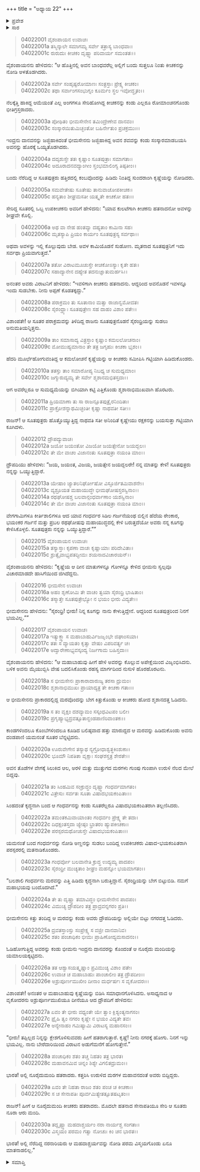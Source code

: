 +++
title = "ಅಧ್ಯಾಯ 22"
+++

<details><summary>ಪ್ರವೇಶ</summary>


।।   ಓಂ ಓಂ ನಮೋ ನಾರಾಯಣಾಯ।।   ಶ್ರೀ ವೇದವ್ಯಾಸಾಯ ನಮಃ ।।

ಶ್ರೀ ಕೃಷ್ಣದ್ವೈಪಾಯನ ವೇದವ್ಯಾಸ ವಿರಚಿತ  

**ಶ್ರೀ ಮಹಾಭಾರತ**

**ವಿರಾಟ ಪರ್ವ**

**ಕೀಚಕವಧ ಪರ್ವ**

**ಅಧ್ಯಾಯ 22**

</details>


<details><summary>ಸಾರ</summary>

ಉಪಕೀಚಕರು ಬಂದು ಕೀಚಕನ ಕೊಲೆಯಾದುದನ್ನು ನೋಡಿ, ಅಲ್ಲಿಯೇ ಇದ್ದ ದ್ರೌಪದಿಯನ್ನೂ ಅವನೊಂದಿಗೆ ಸುಡಲು ವಿರಾಟನಿಂದ ಅಪ್ಪಣೆಯನ್ನು ಪಡೆದು ಅವಳನ್ನು ಕಟ್ಟಿ ಶ್ಮಶಾನದ ಕಡೆ ಹೊರಟಿದುದು (1-10). ದ್ರೌಪದಿಯ ಕೂಗನ್ನು ಕೇಳಿ ಭೀಮನು ವೇಷ ಮರೆಸಿಕೊಂಡು ಬಂದು ಉಪಕೀಚಕರನ್ನು ಸಂಹರಿಸಿ ದ್ರೌಪದಿಯನ್ನು ಬಿಡುಗಡೆಗೊಳಿಸಿದುದು (11-30).

</details>



> 04022001 ವೈಶಂಪಾಯನ ಉವಾಚ।  
04022001a ತಸ್ಮಿನ್ಕಾಲೇ ಸಮಾಗಮ್ಯ ಸರ್ವೇ ತತ್ರಾಸ್ಯ ಬಾಂಧವಾಃ।  
04022001c ರುರುದುಃ ಕೀಚಕಂ ದೃಷ್ಟ್ವಾ ಪರಿವಾರ್ಯ ಸಮಂತತಃ।।

ವೈಶಂಪಾಯನನು ಹೇಳಿದನು: “ಆ ಹೊತ್ತಿನಲ್ಲಿ ಅವನ ಬಾಂಧವರೆಲ್ಲ ಅಲ್ಲಿಗೆ ಬಂದು ಸುತ್ತಲೂ ನಿಂತು ಕೀಚಕನನ್ನು ನೋಡಿ ಅಳತೊಡಗಿದರು.

> 04022002a ಸರ್ವೇ ಸಂಹೃಷ್ಟರೋಮಾಣಃ ಸಂತ್ರಸ್ತಾಃ ಪ್ರೇಕ್ಷ್ಯ ಕೀಚಕಂ।  
04022002c ತಥಾ ಸರ್ವಾಂಗಸಂಭುಗ್ನಂ ಕೂರ್ಮಂ ಸ್ಥಲ ಇವೋದ್ಧೃತಂ।।

ನೆಲಕ್ಕೆತ್ತಿ ಹಾಕಿದ್ದ ಆಮೆಯಂತೆ ಎಲ್ಲ ಅಂಗಗಳೂ ಸೇರಿಹೋಗಿದ್ದ ಕೀಚಕನನ್ನು ಕಂಡು ಎಲ್ಲರೂ ರೋಮಾಂಚನಗೊಂಡು ಭೀತಿಗ್ರಸ್ತರಾದರು.

> 04022003a ಪೋಥಿತಂ ಭೀಮಸೇನೇನ ತಮಿಂದ್ರೇಣೇವ ದಾನವಂ।  
04022003c ಸಂಸ್ಕಾರಯಿತುಮಿಚ್ಛಂತೋ ಬಹಿರ್ನೇತುಂ ಪ್ರಚಕ್ರಮುಃ।।

ಇಂದ್ರನು ದಾನವನನ್ನು ಜಜ್ಜಿಹಾಕಿದಂತೆ ಭೀಮಸೇನನು ಜಜ್ಜಿಹಾಕಿದ್ದ ಅವನ ಶವವನ್ನು ಕಂಡು ಸಂಸ್ಕಾರಮಾಡಬಯಸಿ ಅವನನ್ನು ಹೊರಕ್ಕೆ ಒಯ್ಯತೊಡಗಿದರು.

> 04022004a ದದೃಶುಸ್ತೇ ತತಃ ಕೃಷ್ಣಾಂ ಸೂತಪುತ್ರಾಃ ಸಮಾಗತಾಃ।   
04022004c ಅದೂರಾದನವದ್ಯಾಂಗೀಂ ಸ್ತಂಭಮಾಲಿಂಗ್ಯ ತಿಷ್ಠತೀಂ।।

ಬಂದು ನೆರೆದಿದ್ದ ಆ ಸೂತಪುತ್ರರು ಹತ್ತಿರದಲ್ಲಿ ಕಂಬವೊಂದನ್ನು ಹಿಡಿದು ನಿಂತಿದ್ದ ಸುಂದರಾಂಗಿ ಕೃಷ್ಣೆಯನ್ನು ನೋಡಿದರು.

> 04022005a ಸಮವೇತೇಷು ಸೂತೇಷು ತಾನುವಾಚೋಪಕೀಚಕಃ।  
04022005c ಹನ್ಯತಾಂ ಶೀಘ್ರಮಸತೀ ಯತ್ಕೃತೇ ಕೀಚಕೋ ಹತಃ।।

ಸೇರಿದ್ದ ಸೂತರಲ್ಲಿ ಒಬ್ಬ ಉಪಕೀಚಕನು ಅವರಿಗೆ ಹೇಳಿದನು: “ಯಾವ ಕುಲಟೆಗಾಗಿ ಕೀಚಕನು ಹತನಾದನೋ ಅವಳನ್ನು ಶೀಘ್ರವೇ ಕೊಲ್ಲಿ.

> 04022006a ಅಥ ವಾ ನೇಹ ಹಂತವ್ಯಾ ದಹ್ಯತಾಂ ಕಾಮಿನಾ ಸಹ।  
04022006c ಮೃತಸ್ಯಾಪಿ ಪ್ರಿಯಂ ಕಾರ್ಯಂ ಸೂತಪುತ್ರಸ್ಯ ಸರ್ವಥಾ।।

ಅಥವಾ ಅವಳನ್ನು ಇಲ್ಲಿ ಕೊಲ್ಲುವುದು ಬೇಡ. ಅವಳ ಕಾಮಿಯೊಡನೆ ಸುಡೋಣ. ಮೃತನಾದ ಸೂತಪುತ್ರನಿಗೆ ಇದು ಸರ್ವಥಾ ಪ್ರಿಯವಾಗುತ್ತದೆ.”

> 04022007a ತತೋ ವಿರಾಟಮೂಚುಸ್ತೇ ಕೀಚಕೋಽಸ್ಯಾಃ ಕೃತೇ ಹತಃ।  
04022007c ಸಹಾದ್ಯಾನೇನ ದಹ್ಯೇತ ತದನುಜ್ಞಾತುಮರ್ಹಸಿ।।

ಅನಂತರ ಅವರು ವಿರಾಟನಿಗೆ ಹೇಳಿದರು: “ಇವಳಿಗಾಗಿ ಕೀಚಕನು ಹತನಾದನು. ಆದ್ದರಿಂದ ಅವನೊಡನೆ ಇವಳನ್ನೂ ಇಂದು ಸುಡಬೇಕು. ನೀನು ಅಪ್ಪಣೆ ಕೊಡತಕ್ಕದ್ದು.”

> 04022008a ಪರಾಕ್ರಮಂ ತು ಸೂತಾನಾಂ ಮತ್ವಾ ರಾಜಾನ್ವಮೋದತ।  
04022008c ಸೈರಂಧ್ರ್ಯಾಃ ಸೂತಪುತ್ರೇಣ ಸಹ ದಾಹಂ ವಿಶಾಂ ಪತೇ।।

ವಿಶಾಂಪತೇ! ಆ ಸೂತರ ಪರಾಕ್ರಮವನ್ನು ತಿಳಿದಿದ್ದ ರಾಜನು ಸೂತಪುತ್ರನೊಡನೆ ಸೈರಂಧ್ರಿಯನ್ನು ಸುಡಲು ಅನುಮತಿಯನ್ನಿತ್ತನು.

> 04022009a ತಾಂ ಸಮಾಸಾದ್ಯ ವಿತ್ರಸ್ತಾಂ ಕೃಷ್ಣಾಂ ಕಮಲಲೋಚನಾಂ।  
04022009c ಮೋಮುಹ್ಯಮಾನಾಂ ತೇ ತತ್ರ ಜಗೃಹುಃ ಕೀಚಕಾ ಭೃಶಂ।।

ಹೆದರಿ ಮೂರ್ಛೆಹೋಗುವಂತಿದ್ದ ಆ ಕಮಲೋಚನೆ ಕೃಷ್ಣೆಯನ್ನು ಆ ಕೀಚಕರು ಸಮೀಪಿಸಿ ಗಟ್ಟಿಯಾಗಿ ಹಿಡಿದುಕೊಂಡರು.

> 04022010a ತತಸ್ತು ತಾಂ ಸಮಾರೋಪ್ಯ ನಿಬಧ್ಯ ಚ ಸುಮಧ್ಯಮಾಂ।  
04022010c ಜಗ್ಮುರುದ್ಯಮ್ಯ ತೇ ಸರ್ವೇ ಶ್ಮಶಾನಮಭಿತಸ್ತದಾ।।

ಆಗ ಅವರೆಲ್ಲರೂ ಆ ಸುಮಧ್ಯಮೆಯನ್ನು ಬಿಗಿಯಾಗಿ ಕಟ್ಟಿ ಎತ್ತಿಕೊಂಡು ಶ್ಮಶಾನಾಭಿಮುಖವಾಗಿ ಹೊರಟರು.

> 04022011a ಹ್ರಿಯಮಾಣಾ ತು ಸಾ ರಾಜನ್ಸೂತಪುತ್ರೈರನಿಂದಿತಾ।  
04022011c ಪ್ರಾಕ್ರೋಶನ್ನಾಥಮಿಚ್ಛಂತೀ ಕೃಷ್ಣಾ ನಾಥವತೀ ಸತೀ।।

ರಾಜನ್! ಆ ಸೂತಪುತ್ರರು ಹೊತ್ತೊಯ್ಯುತ್ತಿದ್ದ ನಾಥವತಿ ಸತೀ ಅನಿಂದಿತೆ ಕೃಷ್ಣೇಯು ರಕ್ಷಕನನ್ನು ಬಯಸುತ್ತಾ ಗಟ್ಟಿಯಾಗಿ ಕೂಗಿದಳು.

> 04022012 ದ್ರೌಪದ್ಯುವಾಚ।  
04022012a ಜಯೋ ಜಯಂತೋ ವಿಜಯೋ ಜಯತ್ಸೇನೋ ಜಯದ್ಬಲಃ।  
04022012c ತೇ ಮೇ ವಾಚಂ ವಿಜಾನಂತು ಸೂತಪುತ್ರಾ ನಯಂತಿ ಮಾಂ।।

ದ್ರೌಪದಿಯು ಹೇಳಿದಳು: “ಜಯ, ಜಯಂತ, ವಿಜಯ, ಜಯತ್ಸೇನ ಜಯದ್ಬಲರೇ! ನನ್ನ ಮಾತನ್ನು ಕೇಳಿ! ಸೂತಪುತ್ರರು ನನ್ನನ್ನು ಒಯ್ಯುತ್ತಿದ್ದಾರೆ.

> 04022013a ಯೇಷಾಂ ಜ್ಯಾತಲನಿರ್ಘೋಷೋ ವಿಸ್ಫೂರ್ಜಿತಮಿವಾಶನೇಃ।  
04022013c ವ್ಯಶ್ರೂಯತ ಮಹಾಯುದ್ಧೇ ಭೀಮಘೋಷಸ್ತರಸ್ವಿನಾಂ।।  
04022014a ರಥಘೋಷಶ್ಚ ಬಲವಾನ್ಗಂಧರ್ವಾಣಾಂ ಯಶಸ್ವಿನಾಂ।  
04022014c ತೇ ಮೇ ವಾಚಂ ವಿಜಾನಂತು ಸೂತಪುತ್ರಾ ನಯಂತಿ ಮಾಂ।।

ವೇಗಗಾಮಿಗಳೂ ಕೀರ್ತಿಶಾಲಿಗಳೂ ಆದ ಯಾವ ಗಂಧರ್ವರ ಸಿಡಿಲ ಗರ್ಜನೆಯಂಥ ಬಿಲ್ಲಿನ ಹೆದೆಯ ಠೇಂಕಾರ, ಭಯಂಕರ ಗರ್ಜನೆ ಮತ್ತು ಪ್ರಬಲ ರಥಘೋಷವು ಮಹಾಯುದ್ಧದಲ್ಲಿ ಕೇಳಿ ಬರುತ್ತದೆಯೋ ಅವರು ನನ್ನ ಕೂಗನ್ನು ಕೇಳಿಸಿಕೊಳ್ಳಲಿ. ಸೂತಪುತ್ರರು ನನ್ನನ್ನು ಒಯ್ಯುತ್ತಿದ್ದಾರೆ.””

> 04022015 ವೈಶಂಪಾಯನ ಉವಾಚ।   
04022015a ತಸ್ಯಾಸ್ತಾಃ ಕೃಪಣಾ ವಾಚಃ ಕೃಷ್ಣಾಯಾಃ ಪರಿದೇವಿತಾಃ।  
04022015c ಶ್ರುತ್ವೈವಾಭ್ಯಪತದ್ಭೀಮಃ ಶಯನಾದವಿಚಾರಯನ್।।

ವೈಶಂಪಾಯನನು ಹೇಳಿದನು: “ಕೃಷ್ಣೆಯ ಆ ದೀನ ಮಾತುಗಳನ್ನೂ ಗೋಳನ್ನೂ ಕೇಳಿದ ಭೀಮನು ಸ್ವಲ್ಪವೂ ವಿಚಾರಮಾಡದೇ ಹಾಸಿಗೆಯಿಂದ ಜಿಗಿದೆದ್ದನು.

> 04022016 ಭೀಮಸೇನ ಉವಾಚ।  
04022016a ಅಹಂ ಶೃಣೋಮಿ ತೇ ವಾಚಂ ತ್ವಯಾ ಸೈರಂಧ್ರಿ ಭಾಷಿತಾಂ।  
04022016c ತಸ್ಮಾತ್ತೇ ಸೂತಪುತ್ರೇಭ್ಯೋ ನ ಭಯಂ ಭೀರು ವಿದ್ಯತೇ।।

ಭೀಮಸೇನನು ಹೇಳಿದನು: “ಸೈರಂಧ್ರಿ! ಭೀರು! ನಿನ್ನ ಕೂಗನ್ನು ನಾನು ಕೇಳುತ್ತಿದ್ದೇನೆ. ಆದ್ದರಿಂದ ಸೂತಪುತ್ರರಿಂದ ನಿನಗೆ ಭಯವಿಲ್ಲ.””

> 04022017 ವೈಶಂಪಾಯನ ಉವಾಚ।  
04022017a ಇತ್ಯುಕ್ತ್ವಾ ಸ ಮಹಾಬಾಹುರ್ವಿಜಜೃಂಭೇ ಜಿಘಾಂಸಯಾ।  
04022017c ತತಃ ಸ ವ್ಯಾಯತಂ ಕೃತ್ವಾ ವೇಷಂ ವಿಪರಿವರ್ತ್ಯ ಚ।  
04022017e ಅದ್ವಾರೇಣಾಭ್ಯವಸ್ಕಂದ್ಯ ನಿರ್ಜಗಾಮ ಬಹಿಸ್ತದಾ।।

ವೈಶಂಪಾಯನನು ಹೇಳಿದನು: “ಆ ಮಹಾಬಾಹುವು ಹೀಗೆ ಹೇಳಿ ಅವರನ್ನು ಕೊಲ್ಲುವ ಅಪೇಕ್ಷೆಯಿಂದ ವಿಜೃಂಭಿಸಿದನು. ಬಳಿಕ ಅವನು ಮೈಯುಬ್ಬಿಸಿ ವೇಷ ಬದಲಿಸಿಕೊಂಡು ರಹಸ್ಯ ಮಾರ್ಗದಿಂದ ನುಸುಳಿ ಹೊರಹೊರಟನು.

> 04022018a ಸ ಭೀಮಸೇನಃ ಪ್ರಾಕಾರಾದಾರುಜ್ಯ ತರಸಾ ದ್ರುಮಂ।  
04022018c ಶ್ಮಶಾನಾಭಿಮುಖಃ ಪ್ರಾಯಾದ್ಯತ್ರ ತೇ ಕೀಚಕಾ ಗತಾಃ।।

ಆ ಭೀಮಸೇನನು ಪ್ರಾಕಾರದಲ್ಲಿದ್ದ ಮರವೊಂದನ್ನು ಬೇಗ ಕಿತ್ತುಕೊಂಡು ಆ ಕೀಚಕರು ಹೋದ ಶ್ಮಶಾನದತ್ತ ಓಡಿದನು.

> 04022019a ಸ ತಂ ವೃಕ್ಷಂ ದಶವ್ಯಾಮಂ ಸಸ್ಕಂಧವಿಟಪಂ ಬಲೀ।  
04022019c ಪ್ರಗೃಹ್ಯಾಭ್ಯದ್ರವತ್ಸೂತಾನ್ದಂಡಪಾಣಿರಿವಾಂತಕಃ।।

ಕಾಂಡಗಳಿಂದಲೂ ಕೊಂಬೆಗಳಿಂದಲೂ ಕೂಡಿದ ಬಲಿಷ್ಠವಾದ ಹತ್ತು ಮಾರುದ್ದದ ಆ ಮರವನ್ನು ಹಿಡಿದುಕೊಂಡು ಅವನು ದಂಡಪಾಣಿ ಯಮನಂತೆ ಸೂತರ ಬೆನ್ನಟ್ಟಿದನು.

> 04022020a ಊರುವೇಗೇನ ತಸ್ಯಾಥ ನ್ಯಗ್ರೋಧಾಶ್ವತ್ಥಕಿಂಶುಕಾಃ।  
04022020c ಭೂಮೌ ನಿಪತಿತಾ ವೃಕ್ಷಾಃ ಸಂಘಶಸ್ತತ್ರ ಶೇರತೇ।।

ಅವನ ತೊಡೆಗಳ ವೇಗಕ್ಕೆ ಸಿಲುಕಿದ ಆಲ, ಅರಳಿ ಮತ್ತು ಮುತ್ತುಗದ ಮರಗಳು ಗುಂಪು ಗುಂಪಾಗಿ ಉರುಳಿ ನೆಲದ ಮೇಲೆ ಬಿದ್ದವು.

> 04022021a ತಂ ಸಿಂಹಮಿವ ಸಂಕ್ರುದ್ಧಂ ದೃಷ್ಟ್ವಾ ಗಂಧರ್ವಮಾಗತಂ।   
04022021c ವಿತ್ರೇಸುಃ ಸರ್ವತಃ ಸೂತಾ ವಿಷಾದಭಯಕಂಪಿತಾಃ।।

ಸಿಂಹದಂತೆ ಕೃದ್ಧನಾಗಿ ಬಂದ ಆ ಗಂಧರ್ವನನ್ನು ಕಂಡು ಸೂತರೆಲ್ಲರೂ ವಿಷಾದಭಯಕಂಪಿತರಾಗಿ ತಲ್ಲಣಿಸಿದರು.

> 04022022a ತಮಂತಕಮಿವಾಯಾಂತಂ ಗಂಧರ್ವಂ ಪ್ರೇಕ್ಷ್ಯ ತೇ ತದಾ।  
04022022c ದಿಧಕ್ಷಂತಸ್ತದಾ ಜ್ಯೇಷ್ಠಂ ಭ್ರಾತರಂ ಹ್ಯುಪಕೀಚಕಾಃ।  
04022022e ಪರಸ್ಪರಮಥೋಚುಸ್ತೇ ವಿಷಾದಭಯಕಂಪಿತಾಃ।।

ಯಮನಂತೆ ಬಂದ ಗಂಧರ್ವನನ್ನು ನೋಡಿ ಅಣ್ಣನನ್ನು ಸುಡಲು ಬಂದಿದ್ದ ಉಪಕೀಚಕರು ವಿಷಾದ-ಭಯಕಂಪಿತರಾಗಿ ಪರಸ್ಪರರಲ್ಲಿ ಮತನಾಡಿಕೊಂಡರು.

> 04022023a ಗಂಧರ್ವೋ ಬಲವಾನೇತಿ ಕ್ರುದ್ಧ ಉದ್ಯಮ್ಯ ಪಾದಪಂ।  
04022023c ಸೈರಂಧ್ರೀ ಮುಚ್ಯತಾಂ ಶೀಘ್ರಂ ಮಹನ್ನೋ ಭಯಮಾಗತಂ।।

“ಬಲಶಾಲಿ ಗಂಧರ್ವನು ಮರವನ್ನು ಎತ್ತಿ ಹಿಡಿದು ಕೃದ್ಧನಾಗಿ ಬರುತ್ತಿದ್ದಾನೆ. ಸೈರಂಧ್ರಿಯನ್ನು ಬೇಗ ಬಿಟ್ಟುಬಿಡಿ. ನಮಗೆ ಮಹಾಭಯವು ಬಂದೊದಗಿದೆ.”

> 04022024a ತೇ ತು ದೃಷ್ಟ್ವಾ ತಮಾವಿದ್ಧಂ ಭೀಮಸೇನೇನ ಪಾದಪಂ।  
04022024c ವಿಮುಚ್ಯ ದ್ರೌಪದೀಂ ತತ್ರ ಪ್ರಾದ್ರವನ್ನಗರಂ ಪ್ರತಿ।।

ಭೀಮಸೇನನು ಕಿತ್ತು ತಂದಿದ್ದ ಆ ಮರವನ್ನು ಕಂಡು ಅವರು ದ್ರೌಪದಿಯನ್ನು ಅಲ್ಲಿಯೇ ಬಿಟ್ಟು ನಗರದತ್ತ ಓಡಿದರು.

> 04022025a ದ್ರವತಸ್ತಾಂಸ್ತು ಸಂಪ್ರೇಕ್ಷ್ಯ ಸ ವಜ್ರೀ ದಾನವಾನಿವ।  
04022025c ಶತಂ ಪಂಚಾಧಿಕಂ ಭೀಮಃ ಪ್ರಾಹಿಣೋದ್ಯಮಸಾದನಂ।।

ಓಡಿಹೋಗುತ್ತಿದ್ದ ಅವರನ್ನು ಕಂಡು ಭೀಮನು ಇಂದ್ರನು ದಾನವರನ್ನು ಕೊಂದಂತೆ ಆ ನೂರೈದು ಮಂದಿಯನ್ನು ಯಮಾಲಯಕ್ಕಟ್ಟಿದನು.

> 04022026a ತತ ಆಶ್ವಾಸಯತ್ಕೃಷ್ಣಾಂ ಪ್ರವಿಮುಚ್ಯ ವಿಶಾಂ ಪತೇ।  
04022026c ಉವಾಚ ಚ ಮಹಾಬಾಹುಃ ಪಾಂಚಾಲೀಂ ತತ್ರ ದ್ರೌಪದೀಂ।।  
04022026e ಅಶ್ರುಪೂರ್ಣಮುಖೀಂ ದೀನಾಂ ದುರ್ಧರ್ಷಃ ಸ ವೃಕೋದರಃ।।

ವಿಶಾಂಪತೇ! ಅನಂತರ ಆ ಮಹಾಬಾಹುವು ಕೃಷ್ಣೆಯನ್ನು ಬಿಡಿಸಿ ಸಮಾಧಾನಗೊಳಿಸಿದನು. ಅಸಾಧ್ಯನಾದ ಆ ವೃಕೋದರನು ಅಶ್ರುಪೂರ್ಣಮುಖಿಯೂ ದೀನೆಯೂ ಆದ ದ್ರೌಪದಿಗೆ ಹೇಳಿದನು:

> 04022027a ಏವಂ ತೇ ಭೀರು ವಧ್ಯಂತೇ ಯೇ ತ್ವಾಂ ಕ್ಲಿಶ್ಯಂತ್ಯನಾಗಸಂ।  
04022027c ಪ್ರೈಹಿ ತ್ವಂ ನಗರಂ ಕೃಷ್ಣೇ ನ ಭಯಂ ವಿದ್ಯತೇ ತವ।  
04022027e ಅನ್ಯೇನಾಹಂ ಗಮಿಷ್ಯಾಮಿ ವಿರಾಟಸ್ಯ ಮಹಾನಸಂ।।

“ಭೀರು! ತಪ್ಪಿಲ್ಲದ ನಿನ್ನನ್ನು ಕ್ಲೇಶಗೊಳಿಸುವವರು ಹೀಗೆ ಹತರಾಗುತ್ತಾರೆ. ಕೃಷ್ಣೆ! ನೀನು ನಗರಕ್ಕೆ ಹೋಗು. ನಿನಗೆ ಇನ್ನು ಭಯವಿಲ್ಲ. ನಾನು ಬೇರೆದಾರಿಯಿಂದ ವಿರಾಟನ ಅಡುಗೆಮನೆಗೆ ಹೋಗುತ್ತೇನೆ.”

> 04022028a ಪಂಚಾಧಿಕಂ ಶತಂ ತಚ್ಚ ನಿಹತಂ ತತ್ರ ಭಾರತ।  
04022028c ಮಹಾವನಮಿವ ಚಿನ್ನಂ ಶಿಶ್ಯೇ ವಿಗಲಿತದ್ರುಮಂ।।

ಭಾರತ! ಅಲ್ಲಿ ನೂರೈದುಮಂದಿ ಹತರಾದರು. ಕತ್ತರಿಸಿ ಉರುಳಿದ ಮರಗಳ ಮಹಾವನದಂತೆ ಅವರು ಬಿದ್ದಿದ್ದರು.

> 04022029a ಏವಂ ತೇ ನಿಹತಾ ರಾಜಂ ಶತಂ ಪಂಚ ಚ ಕೀಚಕಾಃ।  
04022029c ಸ ಚ ಸೇನಾಪತಿಃ ಪೂರ್ವಮಿತ್ಯೇತತ್ಸೂತಷಟ್ಶತಂ।।

ರಾಜನ್! ಹೀಗೆ ಆ ನೂರೈದುಮಂದಿ ಕೀಚಕರು ಹತರಾದರು. ಮೊದಲೇ ಹತನಾದ ಸೇನಾಪತಿಯೂ ಸೇರಿ ಆ ಸೂತರು ನೂರಾ ಆರು ಮಂದಿ.

> 04022030a ತದ್ದೃಷ್ಟ್ವಾ ಮಹದಾಶ್ಚರ್ಯಂ ನರಾ ನಾರ್ಯಶ್ಚ ಸಂಗತಾಃ।  
04022030c ವಿಸ್ಮಯಂ ಪರಮಂ ಗತ್ವಾ ನೋಚುಃ ಕಿಂ ಚನ ಭಾರತ।।

ಭಾರತ! ಅಲ್ಲಿ ನೆರೆದಿದ್ದ ನರನಾರಿಯರು ಆ ಮಹದಾಶ್ಚರ್ಯವನ್ನು ನೋಡಿ ಪರಮ ವಿಸ್ಮಯಗೊಂಡು ಏನೂ ಮಾತನಾಡಲಿಲ್ಲ.”


<details><summary>ಸಮಾಪ್ತಿ</summary>

ಇತಿ ಶ್ರೀ ಮಹಾಭಾರತೇ ವಿರಾಟಪರ್ವಣಿ ಕೀಚಕವಧಪರ್ವಣಿ ದ್ವಾವಿಂಶೋಽಧ್ಯಾಯಃ ।  
ಇದು ಶ್ರೀ ಮಹಾಭಾರತದಲ್ಲಿ ವಿರಾಟಪರ್ವದಲ್ಲಿ ಕೀಚಕವಧಪರ್ವದಲ್ಲಿ ಇಪ್ಪತ್ತೆರಡನೆಯ ಅಧ್ಯಾಯವು.

</details>
